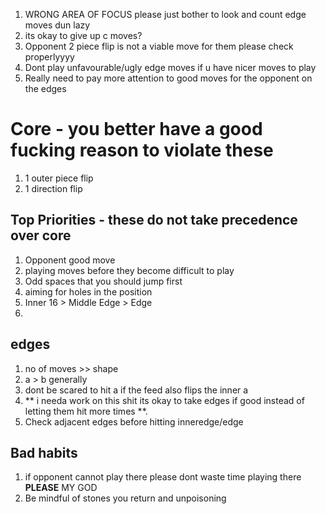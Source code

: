 <!--markdownlint-disable-->

1) WRONG AREA OF FOCUS please just bother to look and count edge moves dun lazy
2) its okay to give up c moves?
3) Opponent 2 piece flip is not a viable move for them please check properlyyyy
4) Dont play unfavourable/ugly edge moves if u have nicer moves to play
5) Really need to pay more attention to good moves for the opponent on the edges




# Core - you better have a good fucking reason to violate these
1) 1 outer piece flip
2) 1 direction flip

## Top Priorities - these do not take precedence over core
1) Opponent good move
2) playing moves before they become difficult to play
3) Odd spaces that you should jump first
4) aiming for holes in the position
5) Inner 16 > Middle Edge > Edge
6) 
## edges
1) no of moves >> shape 
2) a > b generally
3) dont be scared to hit a if the feed also flips the inner a 
4) ** i needa work on this shit its okay to take edges if good instead of letting them hit more times **.
5) Check adjacent edges before hitting inneredge/edge


## Bad habits
1) if opponent cannot play there please dont waste time playing there
**PLEASE** MY GOD
2) Be mindful of stones you return and unpoisoning
